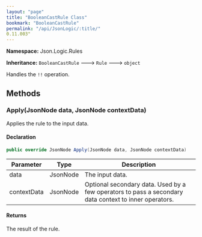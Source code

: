 ```yaml
---
layout: "page"
title: "BooleanCastRule Class"
bookmark: "BooleanCastRule"
permalink: "/api/JsonLogic/:title/"
0.11.003"
---
```

**Namespace:** Json.Logic.Rules

**Inheritance:**
`BooleanCastRule`
 🡒 
`Rule`
 🡒 
`object`

Handles the `!!` operation.

## Methods

### Apply(JsonNode data, JsonNode contextData)

Applies the rule to the input data.

#### Declaration

```c#
public override JsonNode Apply(JsonNode data, JsonNode contextData)
```

| Parameter | Type | Description |
|---|---|---|
| data | JsonNode | The input data. |
| contextData | JsonNode | Optional secondary data.  Used by a few operators to pass a secondary     data context to inner operators. |


#### Returns

The result of the rule.

